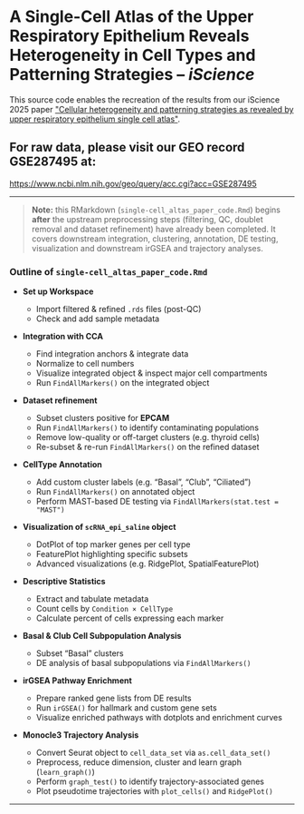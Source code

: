 # A Single-Cell Atlas of the Upper Respiratory Epithelium Reveals Heterogeneity in Cell Types and Patterning Strategies – _iScience_  
This source code enables the recreation of the results from our iScience 2025 paper ["Cellular heterogeneity and patterning strategies as revealed by upper respiratory epithelium single cell atlas"](https://www.cell.com/iscience/fulltext/S2589-0042(25)01106-X?_returnURL=https%3A%2F%2Flinkinghub.elsevier.com%2Fretrieve%2Fpii%2FS258900422501106X%3Fshowall%3Dtrue).

## For raw data, please visit our GEO record **GSE287495** at:  
https://www.ncbi.nlm.nih.gov/geo/query/acc.cgi?acc=GSE287495

---

> **Note:** this RMarkdown (`single-cell_altas_paper_code.Rmd`) begins **after** the upstream preprocessing steps (filtering, QC, doublet removal and dataset refinement) have already been completed. It covers downstream integration, clustering, annotation, DE testing, visualization and downstream irGSEA and trajectory analyses.

### Outline of `single-cell_altas_paper_code.Rmd`

- **Set up Workspace**  
  - Import filtered & refined `.rds` files (post-QC)  
  - Check and add sample metadata  

- **Integration with CCA**  
  - Find integration anchors & integrate data  
  - Normalize to cell numbers  
  - Visualize integrated object & inspect major cell compartments  
  - Run `FindAllMarkers()` on the integrated object  

- **Dataset refinement**  
  - Subset clusters positive for **EPCAM**  
  - Run `FindAllMarkers()` to identify contaminating populations  
  - Remove low-quality or off-target clusters (e.g. thyroid cells)  
  - Re-subset & re-run `FindAllMarkers()` on the refined dataset  

- **CellType Annotation**  
  - Add custom cluster labels (e.g. “Basal”, “Club”, “Ciliated”)  
  - Run `FindAllMarkers()` on annotated object  
  - Perform MAST-based DE testing via `FindAllMarkers(stat.test = "MAST")`  

- **Visualization of `scRNA_epi_saline` object**  
  - DotPlot of top marker genes per cell type  
  - FeaturePlot highlighting specific subsets  
  - Advanced visualizations (e.g. RidgePlot, SpatialFeaturePlot)  

- **Descriptive Statistics**  
  - Extract and tabulate metadata  
  - Count cells by `Condition × CellType`  
  - Calculate percent of cells expressing each marker  

- **Basal & Club Cell Subpopulation Analysis**  
  - Subset “Basal” clusters  
  - DE analysis of basal subpopulations via `FindAllMarkers()`
 
- **irGSEA Pathway Enrichment**  
  - Prepare ranked gene lists from DE results  
  - Run `irGSEA()` for hallmark and custom gene sets  
  - Visualize enriched pathways with dotplots and enrichment curves  

- **Monocle3 Trajectory Analysis**  
  - Convert Seurat object to `cell_data_set` via `as.cell_data_set()`  
  - Preprocess, reduce dimension, cluster and learn graph (`learn_graph()`)  
  - Perform `graph_test()` to identify trajectory-associated genes  
  - Plot pseudotime trajectories with `plot_cells()` and `RidgePlot()`  

---
